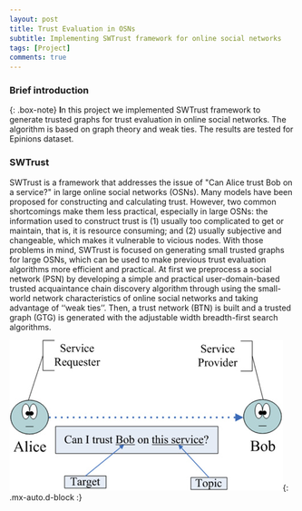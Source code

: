 ```yaml
---
layout: post
title: Trust Evaluation in OSNs
subtitle: Implementing SWTrust framework for online social networks
tags: [Project]
comments: true
---
```


### Brief introduction

{: .box-note}
**I**n this project we implemented SWTrust framework to generate trusted graphs for trust evaluation in online social networks. The algorithm is based on graph theory and weak ties. The results are tested for Epinions dataset.


### SWTrust
SWTrust is a framework that addresses the issue of \"Can Alice trust Bob on a service?\" in
large online social networks (OSNs). Many models have been proposed for constructing and calculating
trust. However, two common shortcomings make them less practical, especially in large OSNs: the
information used to construct trust is (1) usually too complicated to get or maintain, that is, it is
resource consuming; and (2) usually subjective and changeable, which makes it vulnerable to vicious
nodes. With those problems in mind, SWTrust is focused on generating small trusted graphs for large OSNs, which
can be used to make previous trust evaluation algorithms more efficient and practical.
At first we preprocess a social network (PSN) by developing a simple and practical user-domain-based trusted
acquaintance chain discovery algorithm through using the small-world network characteristics of online
social networks and taking advantage of ‘‘weak ties’’. Then, a trust network (BTN) is built 
and a trusted graph (GTG) is generated with the adjustable width breadth-first search algorithms.

![BobAlice](/assets/img/sw_trust_bob_alice.jpg){: .mx-auto.d-block :}

